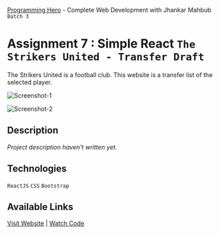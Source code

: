 [Programming Hero](https://web.programming-hero.com/) - Complete Web Development with Jhankar Mahbub `Batch 3`

# Assignment 7 : Simple React `The Strikers United - Transfer Draft`

The Strikers United is a football club. This website is a transfer list of the selected player.

![Screenshot-1](https://user-images.githubusercontent.com/56265819/139118012-a6f12d90-6d9d-49f7-a3a7-1fbc55ba8398.png)

![Screenshot-2](https://user-images.githubusercontent.com/56265819/139118186-11e05de1-e261-4fbd-a806-7adb3a47cb1c.png)

## Description

*Project description haven't written yet.*

## Technologies

`ReactJS` `CSS` `Bootstrap`

## Available Links

[Visit Website](https://quirky-bohr-d13786.netlify.app/) | [Watch Code](https://github.com/mustaquenadim/transfer-draft-react/)
